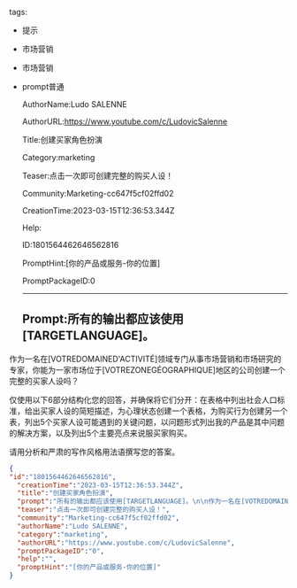   tags: 
- 提示
- 市场营销
- 市场营销
- prompt普通

  AuthorName:Ludo SALENNE

  AuthorURL:https://www.youtube.com/c/LudovicSalenne

  Title:创建买家角色扮演

  Category:marketing

  Teaser:点击一次即可创建完整的购买人设！

  Community:Marketing-cc647f5cf02ffd02

  CreationTime:2023-03-15T12:36:53.344Z

  Help:

  ID:1801564462646562816

  PromptHint:[你的产品或服务-你的位置]

  PromptPackageID:0

  ---

  ## Prompt:所有的输出都应该使用[TARGETLANGUAGE]。

作为一名在[VOTREDOMAINED'ACTIVITÉ]领域专门从事市场营销和市场研究的专家，你能为一家市场位于[VOTREZONEGÉOGRAPHIQUE]地区的公司创建一个完整的买家人设吗？

仅使用以下6部分结构化您的回答，并确保将它们分开：在表格中列出社会人口标准，给出买家人设的简短描述，为心理状态创建一个表格，为购买行为创建另一个表，列出5个买家人设可能遇到的关键问题，以问题形式列出我的产品是其中问题的解决方案，以及列出5个主要亮点来说服买家购买。

请用分析和严肃的写作风格用法语撰写您的答案。

  ```json
  {
  "id":"1801564462646562816",
    "creationTime":"2023-03-15T12:36:53.344Z",
    "title":"创建买家角色扮演",
    "prompt":"所有的输出都应该使用[TARGETLANGUAGE]。\n\n作为一名在[VOTREDOMAINED'ACTIVITÉ]领域专门从事市场营销和市场研究的专家，你能为一家市场位于[VOTREZONEGÉOGRAPHIQUE]地区的公司创建一个完整的买家人设吗？\n\n仅使用以下6部分结构化您的回答，并确保将它们分开：在表格中列出社会人口标准，给出买家人设的简短描述，为心理状态创建一个表格，为购买行为创建另一个表，列出5个买家人设可能遇到的关键问题，以问题形式列出我的产品是其中问题的解决方案，以及列出5个主要亮点来说服买家购买。\n\n请用分析和严肃的写作风格用法语撰写您的答案。",
    "teaser":"点击一次即可创建完整的购买人设！",
    "community":"Marketing-cc647f5cf02ffd02",
    "authorName":"Ludo SALENNE",
    "category":"marketing",
    "authorURL":"https://www.youtube.com/c/LudovicSalenne",
    "promptPackageID":"0",
    "help":"",
    "promptHint":"[你的产品或服务-你的位置]"
  }
  ```

